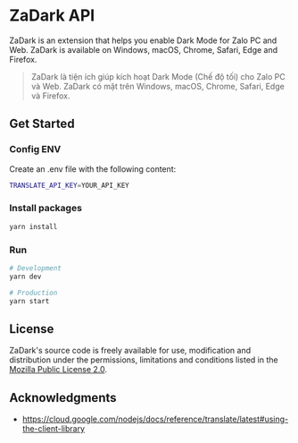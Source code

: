 # ZaDark API

ZaDark is an extension that helps you enable Dark Mode for Zalo PC and Web. ZaDark is available on Windows, macOS, Chrome, Safari, Edge and Firefox.

> ZaDark là tiện ích giúp kích hoạt Dark Mode (Chế độ tối) cho Zalo PC và Web. ZaDark có mặt trên Windows, macOS, Chrome, Safari, Edge và Firefox.

## Get Started

### Config ENV

Create an .env file with the following content:

```bash
TRANSLATE_API_KEY=YOUR_API_KEY
```

### Install packages

```bash
yarn install
```

### Run

```bash
# Development
yarn dev

# Production
yarn start
```

## License

ZaDark's source code is freely available for use, modification and distribution under the permissions, limitations and conditions listed in the [Mozilla Public License 2.0](./LICENSE).

## Acknowledgments
- https://cloud.google.com/nodejs/docs/reference/translate/latest#using-the-client-library
